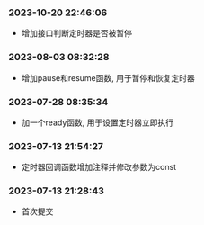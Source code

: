 ### 2023-10-20 22:46:06

- 增加接口判断定时器是否被暂停

### 2023-08-03 08:32:28

- 增加pause和resume函数, 用于暂停和恢复定时器

### 2023-07-28 08:35:34

- 加一个ready函数, 用于设置定时器立即执行

### 2023-07-13 21:54:27

- 定时器回调函数增加注释并修改参数为const

### 2023-07-13 21:28:43

- 首次提交
